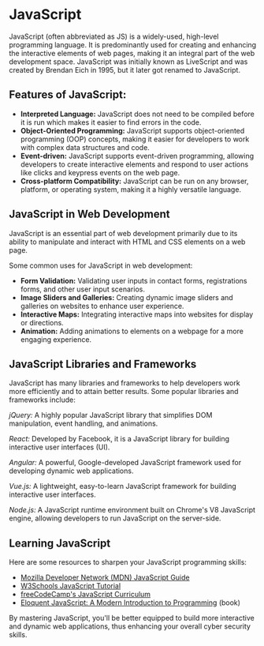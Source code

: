 # JavaScript

JavaScript (often abbreviated as JS) is a widely-used, high-level programming language. It is predominantly used for creating and enhancing the interactive elements of web pages, making it an integral part of the web development space. JavaScript was initially known as LiveScript and was created by Brendan Eich in 1995, but it later got renamed to JavaScript.

## Features of JavaScript:

- **Interpreted Language:** JavaScript does not need to be compiled before it is run which makes it easier to find errors in the code.
- **Object-Oriented Programming:** JavaScript supports object-oriented programming (OOP) concepts, making it easier for developers to work with complex data structures and code.
- **Event-driven:** JavaScript supports event-driven programming, allowing developers to create interactive elements and respond to user actions like clicks and keypress events on the web page.
- **Cross-platform Compatibility:** JavaScript can be run on any browser, platform, or operating system, making it a highly versatile language.

## JavaScript in Web Development

JavaScript is an essential part of web development primarily due to its ability to manipulate and interact with HTML and CSS elements on a web page.

Some common uses for JavaScript in web development:

- **Form Validation:** Validating user inputs in contact forms, registrations forms, and other user input scenarios.
- **Image Sliders and Galleries:** Creating dynamic image sliders and galleries on websites to enhance user experience.
- **Interactive Maps:** Integrating interactive maps into websites for display or directions.
- **Animation:** Adding animations to elements on a webpage for a more engaging experience.

## JavaScript Libraries and Frameworks

JavaScript has many libraries and frameworks to help developers work more efficiently and to attain better results. Some popular libraries and frameworks include:

_jQuery:_ A highly popular JavaScript library that simplifies DOM manipulation, event handling, and animations.

_React:_ Developed by Facebook, it is a JavaScript library for building interactive user interfaces (UI).

_Angular:_ A powerful, Google-developed JavaScript framework used for developing dynamic web applications.

_Vue.js:_ A lightweight, easy-to-learn JavaScript framework for building interactive user interfaces.

_Node.js:_ A JavaScript runtime environment built on Chrome's V8 JavaScript engine, allowing developers to run JavaScript on the server-side.

## Learning JavaScript

Here are some resources to sharpen your JavaScript programming skills:

- [Mozilla Developer Network (MDN) JavaScript Guide](https://developer.mozilla.org/en-US/docs/Web/JavaScript/Guide)
- [W3Schools JavaScript Tutorial](https://www.w3schools.com/js/)
- [freeCodeCamp's JavaScript Curriculum](https://www.freecodecamp.org/learn/javascript-algorithms-and-data-structures/)
- [Eloquent JavaScript: A Modern Introduction to Programming](https://eloquentjavascript.net/) (book)

By mastering JavaScript, you'll be better equipped to build more interactive and dynamic web applications, thus enhancing your overall cyber security skills.
